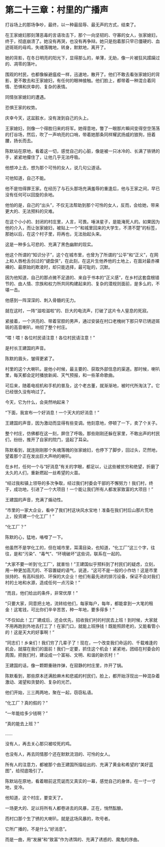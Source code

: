 # 第二十三章：村里的广播声

打谷场上的那场争吵，最终，以一种最屈辱、最无声的方式，结束了。

在王家媳妇那刻薄恶毒的言语攻击下，那个一向坚韧的、守寡的女人，张家媳妇，终于，彻底崩溃了。她没有再哭，也没有再争辩。她只是抱着那只早已僵硬的、血迹斑斑的母鸡，失魂落魄地，转身，默默地，离开了。

她的背影，在冬日明亮的阳光下，显得那么的，单薄，无助，像一片被狂风蹂躏过的、凋零的落叶。

围观的村民，也都像躲避瘟疫一样，迅速地，散开了。他们不敢去看张家媳妇的背影，更不敢去和王家媳妇，有任何的眼神接触。他们脸上，都带着一种混合着同情、恐惧和庆幸的、复杂的表情。

同情张家媳妇的遭遇。

恐惧王家的权势。

庆幸今天，这盆脏水，没有泼到自己的头上。

王家媳妇，则像一个得胜归来的将军。她得意地，瞥了一眼那片瞬间变得空空荡荡的打谷场，然后，吹了一声响亮的口哨，带着她那条同样耀武扬威的狼狗，扭着腰，扬长而去。

陈默站在原地，看着这一切，感觉自己的心脏，像是被一只冰冷的、长满了铁锈的手，紧紧地攥住了，让他几乎无法呼吸。

他想冲上去，想为那个可怜的女人，说几句公道话。

可他知道，自己不能。

他不是怕得罪王家。在经历了与石头那场充满羞辱的重逢后，他与王家之间，早已没有任何可以回旋的余地。

他怕的是，自己的“出头”，不仅无法帮助到那个可怜的女人，反而，会给她，带来更大的、无法预料的灾难。

在这个小小的、封闭的村庄里，人言，可畏。唾沫星子，是能淹死人的。如果因为他的介入，而让张家媳妇，被贴上一个“和城里回来的大学生，不清不楚”的标签，那她以后，在这个村子里，将再也，无法抬起头来。

这是一种多么可悲的、充满了黑色幽默的现实。

他这个所谓的“知识分子”，这个在城市里，也曾为了所谓的“公平”和“正义”，在网上和人唇枪舌剑过的“键盘侠”，在此刻，在这片生他养他的土地上，在面对最赤裸裸的、最原始的欺凌时，却只能选择，最可耻的，沉默。

因为他知道，自己的那点微不足道的、来自于书本的“正义感”，在乡村这套盘根错节的、由人情、宗族和权力所共同构建起来的、复杂的潜规则面前，是多么的，不堪一击。

他感到一阵深深的、刺入骨髓的无力。

就在这时，一阵“滋啦滋啦”的、巨大的电流声，打破了这片令人窒息的死寂。

紧接着，一个洪亮的、带着官腔的男声，通过安装在村口老槐树下那只早已锈迹斑斑的高音喇叭，响彻了整个村庄。

“喂！喂！各位村民请注意！各位村民请注意！”

是村长王建国的声音。

陈默的眉头，皱得更紧了。

村里的这个大喇叭，是他小时候，最主要的、获取外部信息的渠道。那时候，喇叭里，每天都会定时播放新闻、天气预报，和一些革命歌曲。

可后来，随着电视机和手机的普及，这个老古董，就渐渐地，被时代所淘汰了。它已经很久没有响过了。

今天，它为什么，会突然响起来？

“下面，我宣布一个好消息！一个天大的好消息！”

王建国的声音，因为激动而显得有些变调。他刻意地，停顿了一下，卖了个关子。

整个村庄，仿佛都在这一刻，屏住了呼吸。那些刚刚还躲在家里，不敢出声的村民们，纷纷，推开了自家的院门，竖起了耳朵。

陈默看到，就连刚刚那个失魂落魄的张家媳妇，也停下了脚步，回过头，茫然地，望着那个正在发出巨大声响的喇叭。

在乡村，任何一个与“好消息”有关的字眼，都足以，让这些被贫穷和绝望，折磨了太久的人们，重新燃起一丝希望的火苗。

“经过我和镇上领导的多次争取，经过我们村委会干部的不懈努力！我们村，终于，成功地，引进了一个大项目！一个能让我们所有人都发家致富的大项目！”

王建国的声音，充满了煽动性。

“市里的一家大企业，看中了我们村这块风水宝地！准备在我们村后山那片荒地上，投资建一个化工厂！”

“化工厂？”

陈默的心，猛地，咯噔了一下。

他虽然不是学化工的，但在城市里，耳濡目染，也知道，“化工厂”这三个字，往往，是和“污染”、“毒气”、“环境破坏”这些词，联系在一起的。

“大家不要一听到‘化工厂’，就害怕！”王建国似乎预料到了村民们的疑虑，立刻，用一种更加高亢的、不容置疑的语气，说道，“这可不是一般的小作坊！这是市里扶持的、有高科技的、环保的大企业！他们有最先进的排污设备，保证不会对我们村的土地和水源，造成任何一点污染！”

“而且，他们给出的条件，非常优厚！”

“只要大家，同意把土地，流转给他们，每家每户，每年，都能拿到一大笔的租金！这笔钱，可比你们辛辛苦苦，种一年地，要多得多！”

“不仅如此！工厂建成后，还会优先，招收我们村的村民去上班！到时候，大家就不用再跑到外地去打工了！在家门口，就能上班挣钱！既能照顾老的，又能看管小的！这是天大的好事啊！”

“同志们！乡亲们！我们穷了几辈子了！现在，一个改变我们命运的、千载难逢的机会，就摆在我们的面前！我们一定要，抓住这个机会！紧紧地，团结在村委会的周围，把我们村，建设成一个富裕、文明、和谐的新农村！”

王建国的话，像一颗颗重磅炸弹，在寂静的村庄里，炸开了锅。

陈默看到，那些原本还满脸麻木和悲戚的村民们，脸上，都开始浮现出一种混杂着激动、渴望和贪婪的、复杂的光芒。

他们开始，三三两两地，聚在一起，窃窃私语。

“化工厂？真的假的？”

“一年能给多少钱啊？”

“真的能去上班？”

……

没有人，再去关心那只被咬死的鸡。

也没有人，再去同情那个还在默默流泪的、可怜的女人。

所有人的注意力，都被那个由王建国所描绘出的、充满了黄金和希望的“美好蓝图”，给彻底吸引了。

陈默站在原地，看着眼前这荒诞而又真实的一幕，感觉自己的身体，在一寸一寸地，变冷。

他知道，这个村庄，要变天了。

一场更大的、足以将所有人都卷进去的风暴，正在，悄然酝酿。

而村口那个生了锈的大喇叭，就是这场风暴的，吹号者。

它所广播的，不是什么“好消息”。

而是一曲，用“发展”和“致富”作为诱饵的、充满了诱惑的、魔鬼的序曲。